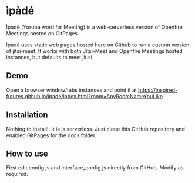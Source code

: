 # ìpàdé
Ìpàdé (Yoruba word for Meeting) is a web-serverless version of Openfire Meetings hosted on GitPages

Ìpàdé uses static web pages hosted here on Github to run a custom version of jitsi-meet. It works with both Jitsi-Meet and Openfire Meetings hosted instances, but defaults to meet.jit.si

## Demo
Open a browser window/tabs instances and point it at https://inspired-futures.github.io/ipade/index.html?room=AnyRoomNameYouLike

## Installation
Nothing to install!. It is is serverless. Just clone this GitHub repository and enabled GitPages for the docs folder. 

## How to use
First edit config.js and interface_config.js directly from GitHub. Modify as required.
